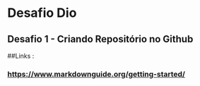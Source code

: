 # Desafio Dio
## Desafio 1 - Criando Repositório no Github
##Links :
### https://www.markdownguide.org/getting-started/
